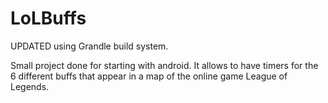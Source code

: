 # LoLBuffs

UPDATED using Grandle build system.

Small project done for starting with android. It allows to have timers for the 6 different buffs that appear in a map of the online game League of Legends.
